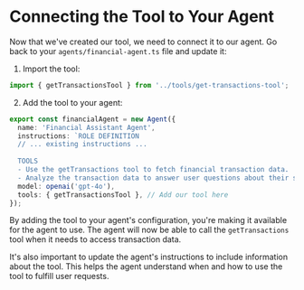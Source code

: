 # Connecting the Tool to Your Agent

Now that we've created our tool, we need to connect it to our agent. Go back to your `agents/financial-agent.ts` file and update it:

1. Import the tool:

```typescript
import { getTransactionsTool } from '../tools/get-transactions-tool';
```

2. Add the tool to your agent:

```typescript
export const financialAgent = new Agent({
  name: 'Financial Assistant Agent',
  instructions: `ROLE DEFINITION
  // ... existing instructions ...
  
  TOOLS
  - Use the getTransactions tool to fetch financial transaction data.
  - Analyze the transaction data to answer user questions about their spending.`,
  model: openai('gpt-4o'),
  tools: { getTransactionsTool }, // Add our tool here
});
```

By adding the tool to your agent's configuration, you're making it available for the agent to use. The agent will now be able to call the `getTransactions` tool when it needs to access transaction data.

It's also important to update the agent's instructions to include information about the tool. This helps the agent understand when and how to use the tool to fulfill user requests.

